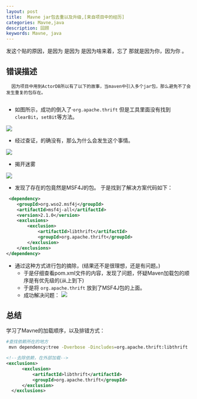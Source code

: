 ```yaml
---
layout: post
title:  Mavne jar包去重以及升级,[来自项目中的经历]
categories: Mavne,java
description: 回顾
keywords: Mavne, java
---
```



发这个贴的原因，是因为 是因为 是因为啥来着，忘了 那就是因为你，因为你 。


## 错误描述

```text
  因为项目中用到ActorDB所以有了以下的故事，当maven中引入多个jar包，那么避免不了会发生重复的包存在。
 
```
* 如图所示，成功的倒入了·`org.apache.thrift`
  但是工具里面没有找到 `clearBit`，`setBit`等方法。

![](https://zmatsh.b0.upaiyun.com/blog/QQ20170708-002142@2x.png)


* 经过查证，的确没有，那么为什么会发生这个事情。

 ![](https://zmatsh.b0.upaiyun.com/blog/error.png)
 
 
* 揭开迷雾
    
 ![](https://zmatsh.b0.upaiyun.com/blog/success-geterror.png)
 
 * 发现了存在的包竟然是MSF4J的包。
   于是找到了解决方案代码如下：
   
  ```xml
   <dependency>
      <groupId>org.wso2.msf4j</groupId>
      <artifactId>msf4j-all</artifactId>
      <version>2.1.0</version>
      <exclusions>
          <exclusion>
              <artifactId>libthrift</artifactId>
              <groupId>org.apache.thrift</groupId>
          </exclusion>
      </exclusions>
  </dependency>
  ```
  
 * 通过这种方式进行包的摘除，(结果还不是很理想，还是有问题。)
   * 于是仔细查看pom.xml文件的内容，发现了问题，怀疑Maven加载包的顺序是有优先级的(从上到下)
   * 于是将 `org.apache.thrift` 放到了MSF4J包的上面。
   * 成功解决问题：
   ![](https://zmatsh.b0.upaiyun.com/blog/th3.png)
   
## 总结
   学习了Mavne的加载顺序，以及排错方式：
```bash
#查找依赖所在的地方
 mvn dependency:tree -Dverbose -Dincludes=org.apache.thrift:libthrift
```

```xml
<!--去除依赖，在外部加载-->
<exclusions>
      <exclusion>
          <artifactId>libthrift</artifactId>
          <groupId>org.apache.thrift</groupId>
      </exclusion>
  </exclusions>
```


